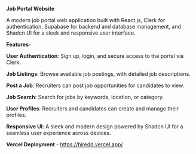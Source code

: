 **Job Portal Website**

A modern job portal web application built with React.js, Clerk for authentication, Supabase for backend and database management, and Shadcn UI for a sleek and responsive user interface.

**Features-**

**User Authentication**: Sign up, login, and secure access to the portal via Clerk.

**Job Listings**: Browse available job postings, with detailed job descriptions.

**Post a Job**: Recruiters can post job opportunities for candidates to view.

**Job Search**: Search for jobs by keywords, location, or category.

**User Profiles**: Recruiters and candidates can create and manage their profiles.

**Responsive UI**: A sleek and modern design powered by Shadcn UI for a seamless user experience across devices.

**Vercel Deployment** - https://hiredd.vercel.app/

